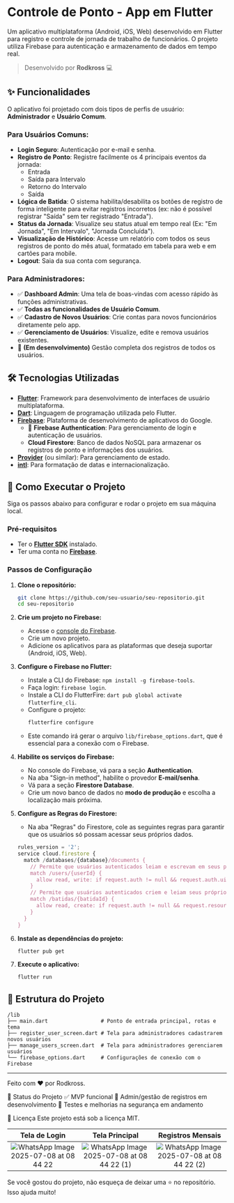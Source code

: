 # Controle de Ponto - App em Flutter

Um aplicativo multiplataforma (Android, iOS, Web) desenvolvido em Flutter para registro e controle de jornada de trabalho de funcionários. O projeto utiliza Firebase para autenticação e armazenamento de dados em tempo real.

> Desenvolvido por **Rodkross** 💻

## ✨ Funcionalidades

O aplicativo foi projetado com dois tipos de perfis de usuário: **Administrador** e **Usuário Comum**.

### Para Usuários Comuns:
- **Login Seguro**: Autenticação por e-mail e senha.
- **Registro de Ponto**: Registre facilmente os 4 principais eventos da jornada:
  - Entrada
  - Saída para Intervalo
  - Retorno do Intervalo
  - Saída
- **Lógica de Batida**: O sistema habilita/desabilita os botões de registro de forma inteligente para evitar registros incorretos (ex: não é possível registrar "Saída" sem ter registrado "Entrada").
- **Status da Jornada**: Visualize seu status atual em tempo real (Ex: "Em Jornada", "Em Intervalo", "Jornada Concluída").
- **Visualização de Histórico**: Acesse um relatório com todos os seus registros de ponto do mês atual, formatado em tabela para web e em cartões para mobile.
- **Logout**: Saia da sua conta com segurança.

### Para Administradores:
- ✅ **Dashboard Admin**: Uma tela de boas-vindas com acesso rápido às funções administrativas.
- ✅ **Todas as funcionalidades de Usuário Comum**.
- ✅ **Cadastro de Novos Usuários**: Crie contas para novos funcionários diretamente pelo app.
- ✅ **Gerenciamento de Usuários**: Visualize, edite e remova usuários existentes.
- 🚧 **(Em desenvolvimento)** Gestão completa dos registros de todos os usuários. 

## 🛠️ Tecnologias Utilizadas

- **[Flutter](https://flutter.dev/)**: Framework para desenvolvimento de interfaces de usuário multiplataforma.
- **[Dart](https://dart.dev/)**: Linguagem de programação utilizada pelo Flutter.
- **[Firebase](https://firebase.google.com/)**: Plataforma de desenvolvimento de aplicativos do Google.
  - 🔐 **Firebase Authentication**: Para gerenciamento de login e autenticação de usuários.
  - **Cloud Firestore**: Banco de dados NoSQL para armazenar os registros de ponto e informações dos usuários.
- **[Provider](https://pub.dev/packages/provider)** (ou similar): Para gerenciamento de estado.
- **[intl](https://pub.dev/packages/intl)**: Para formatação de datas e internacionalização.

## 🚀 Como Executar o Projeto

Siga os passos abaixo para configurar e rodar o projeto em sua máquina local.

### Pré-requisitos

- Ter o **[Flutter SDK](https://docs.flutter.dev/get-started/install)** instalado.
- Ter uma conta no **[Firebase](https://firebase.google.com/)**.

### Passos de Configuração

1.  **Clone o repositório:**
    ```sh
    git clone https://github.com/seu-usuario/seu-repositorio.git
    cd seu-repositorio
    ```

2.  **Crie um projeto no Firebase:**
    - Acesse o [console do Firebase](https://console.firebase.google.com/).
    - Crie um novo projeto.
    - Adicione os aplicativos para as plataformas que deseja suportar (Android, iOS, Web).

3.  **Configure o Firebase no Flutter:**
    - Instale a CLI do Firebase: `npm install -g firebase-tools`.
    - Faça login: `firebase login`.
    - Instale a CLI do FlutterFire: `dart pub global activate flutterfire_cli`.
    - Configure o projeto:
      ```sh
      flutterfire configure
      ```
    - Este comando irá gerar o arquivo `lib/firebase_options.dart`, que é essencial para a conexão com o Firebase.

4.  **Habilite os serviços do Firebase:**
    - No console do Firebase, vá para a seção **Authentication**.
    - Na aba "Sign-in method", habilite o provedor **E-mail/senha**.
    - Vá para a seção **Firestore Database**.
    - Crie um novo banco de dados no **modo de produção** e escolha a localização mais próxima.

5.  **Configure as Regras do Firestore:**
    - Na aba "Regras" do Firestore, cole as seguintes regras para garantir que os usuários só possam acessar seus próprios dados.
    ```js
    rules_version = '2';
    service cloud.firestore {
      match /databases/{database}/documents {
        // Permite que usuários autenticados leiam e escrevam em seus próprios documentos
        match /users/{userId} {
          allow read, write: if request.auth != null && request.auth.uid == userId;
        }
        // Permite que usuários autenticados criem e leiam seus próprios registros de ponto
        match /batidas/{batidaId} {
          allow read, create: if request.auth != null && request.resource.data.uid == request.auth.uid;
        }
      }
    }
    ```

6.  **Instale as dependências do projeto:**
    ```sh
    flutter pub get
    ```

7.  **Execute o aplicativo:**
    ```sh
    flutter run
    ```

## 📝 Estrutura do Projeto

```
/lib
├── main.dart                 # Ponto de entrada principal, rotas e tema
├── register_user_screen.dart # Tela para administradores cadastrarem novos usuários
├── manage_users_screen.dart  # Tela para administradores gerenciarem usuários
└── firebase_options.dart     # Configurações de conexão com o Firebase
```

---



Feito com ❤️ por Rodkross.

📌 Status do Projeto
✅ MVP funcional
🚧 Admin/gestão de registros em desenvolvimento
🧪 Testes e melhorias na segurança em andamento

📃 Licença
Este projeto está sob a licença MIT.


|                       Tela de Login                      |                        Tela Principal                       |                         Registros Mensais                        |
| :------------------------------------------------------: | :---------------------------------------------------------: | :--------------------------------------------------------------: |
| ![WhatsApp Image 2025-07-08 at 08 44 22](https://github.com/user-attachments/assets/a1e22fe8-f0ec-4311-b7f4-9d032e573d93) | ![WhatsApp Image 2025-07-08 at 08 44 22 (1)](https://github.com/user-attachments/assets/b1cb0622-d458-495c-8c00-2b6a128dc97c) | ![WhatsApp Image 2025-07-08 at 08 44 22 (2)](https://github.com/user-attachments/assets/d1b0c1dc-a58d-4fa2-bb6c-cebe96ea8cbc) |



Se você gostou do projeto, não esqueça de deixar uma ⭐ no repositório. Isso ajuda muito!